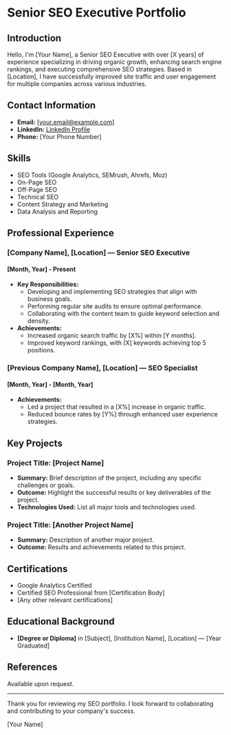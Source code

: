 # Senior SEO Executive Portfolio

## Introduction

Hello, I'm [Your Name], a Senior SEO Executive with over [X years] of experience specializing in driving organic growth, enhancing search engine rankings, and executing comprehensive SEO strategies. Based in [Location], I have successfully improved site traffic and user engagement for multiple companies across various industries.

## Contact Information

- **Email:** [your.email@example.com]
- **LinkedIn:** [LinkedIn Profile](https://www.linkedin.com/in/your-profile)
- **Phone:** [Your Phone Number]

## Skills

- SEO Tools (Google Analytics, SEMrush, Ahrefs, Moz)
- On-Page SEO
- Off-Page SEO
- Technical SEO
- Content Strategy and Marketing
- Data Analysis and Reporting

## Professional Experience

### [Company Name], [Location] — Senior SEO Executive
#### [Month, Year] - Present
- **Key Responsibilities:**
  - Developing and implementing SEO strategies that align with business goals.
  - Performing regular site audits to ensure optimal performance.
  - Collaborating with the content team to guide keyword selection and density.
- **Achievements:**
  - Increased organic search traffic by [X%] within [Y months].
  - Improved keyword rankings, with [X] keywords achieving top 5 positions.

### [Previous Company Name], [Location] — SEO Specialist
#### [Month, Year] - [Month, Year]
- **Achievements:**
  - Led a project that resulted in a [X%] increase in organic traffic.
  - Reduced bounce rates by [Y%] through enhanced user experience strategies.

## Key Projects

### Project Title: [Project Name]
- **Summary:** Brief description of the project, including any specific challenges or goals.
- **Outcome:** Highlight the successful results or key deliverables of the project.
- **Technologies Used:** List all major tools and technologies used.

### Project Title: [Another Project Name]
- **Summary:** Description of another major project.
- **Outcome:** Results and achievements related to this project.

## Certifications

- Google Analytics Certified
- Certified SEO Professional from [Certification Body]
- [Any other relevant certifications]

## Educational Background

- **[Degree or Diploma]** in [Subject], [Institution Name], [Location] — [Year Graduated]

## References

Available upon request.

---

Thank you for reviewing my SEO portfolio. I look forward to collaborating and contributing to your company's success.

[Your Name]
